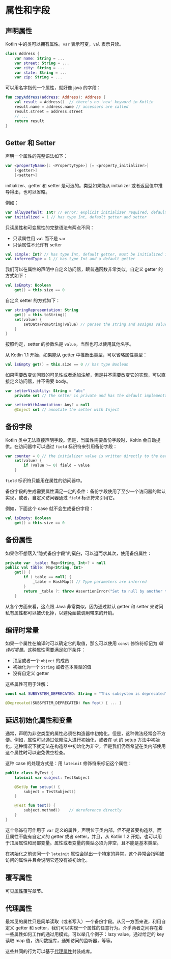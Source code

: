# 属性和字段

## 声明属性
Kotlin 中的类可以拥有属性。`var` 表示可变，`val` 表示只读。

```kotlin
class Address {
    var name: String = ...
    var street: String = ...
    var city: String = ...
    var state: String = ...
    var zip: String = ...
```

可以用名字指代一个属性，就好像 java 的字段：

```kotlin
fun copyAddress(address: Address): Address {
    val result = Address()  // there's no 'new' keyword in Kotlin
    result.name = address.name // accessors are called
    result.street = address.street
    // ...
    return result
}
```

## Getter 和 Setter
声明一个属性的完整语法如下：

```kotlin
var <propertyName>[: <PropertyType>] [= <property_initializer>]
    [<getter>]
    [<setter>]
```

initializer、getter 和 setter 是可选的。类型如果能从 initializer 或者返回值中推导得出，也可以省略。

例如：

```kotlin
var allByDefault: Int? // error: explicit initializer required, default getter and setter implied
var initialized = 1 // has type Int, default getter and setter
```

只读属性和可变属性的完整语法有两点不同：

* 只读属性用 `val` 而不是 `var`
* 只读属性不允许有 setter

```kotlin
val simple: Int? // has type Int, default getter, must be initialized in constructor
val inferredType = 1 // has type Int and a default getter
```

我们可以在属性的声明中自定义访问器，跟普通函数非常类似。自定义 getter 的方式如下：

```kotlin
val isEmpty: Boolean
    get() = this.size == 0
```

自定义 setter 的方式如下：

```kotlin
var stringRepresentation: String
    get() = this.toString()
    set(value) {
        setDataFromString(value) // parses the string and assigns values to other properties
    }
}
```

按照约定，setter 的参数名是 `value`，当然也可以使用其他名字。

从 Kotlin 1.1 开始，如果能从 getter 中推断出类型，可以省略属性类型：

```kotlin
val isEmpty get() = this.size == 0 // has type Boolean
```

如果需要改变访问器的可见性或者添加注解，但是并不需要改变它的实现，可以直接定义访问器，并不需要 body。

```kotlin
var setterVisiblity: String = "abc"
    private set // the setter is private and has the default implementation

var setterWithAnnotation: Any? = null
    @Inject set // annotate the setter with Inject
```

## 备份字段
Kotlin 类中无法直接声明字段。但是，当属性需要备份字段时，Koltin 会自动提供。在访问器中可以通过 `field` 标识符来引用备份字段：

```kotlin
var counter = 0 // the initializer value is written directly to the backing field
    set(value) {
        if (value >= 0) field = value
    }
```

`field` 标识符只能用在属性的访问器中。

备份字段的生成需要属性满足一定的条件：备份字段使用了至少一个访问器的默认实现，或者，自定义访问器通过 `field` 标识符来引用它。

例如，下面这个 case 就不会生成备份字段：

```kotlin
val isEmpty: Boolean
    get() = this.size == 0
```

## 备份属性
如果你不想落入“隐式备份字段”的窠臼，可以退而求其次，使用备份属性：

```kotlin
private var _table: Map<String, Int>? = null
public val table: Map<String, Int>
    get() {
        if (_table == null) {
            _table = HashMap() // Type parameters are inferred
        }
        return _table ?: throw AssertionError("Set to null by another thread")
    }
```
从各个方面来看，这点跟 Java 非常类似，因为通过默认 getter 和 setter 来访问私有属性都可以被优化掉，以避免函数调用带来的开销。

## 编译时常量
如果一个属性在编译时可以确定它的取值，那么可以使用 `const` 修饰符标记为 *编译时常量*。这种属性需要满足如下条件：

* 顶层或者一个 `object` 的成员
* 初始化为一个 `String` 或者基本类型的值
* 没有自定义 getter

这些属性可用于注解：

```kotlin
const val SUBSYSTEM_DEPRECATED: String = "This subsystem is deprecated"

@Deprecated(SUBSYSTEM_DEPRECATED) fun foo() { ... }
```

## 延迟初始化属性和变量
通常，声明为非空类型的属性必须在构造器中初始化。但是，这种做法经常会不方便。例如，属性可以通过依赖注入进行初始化，或者在 ut 的 setup 方法中初始化。这种情况下就无法在构造器中初始化为非空，但是我们仍然希望在类内部使用这个属性时可以避免做空检查。

这种 case 的处理方式是：用 `lateinit` 修饰符来标记这个属性：

```kotlin
public class MyTest {
    lateinit var subject: TestSubject

    @SetUp fun setup() {
        subject = TestSubject()
    }

    @Test fun test() {
        subject.method()    // dereference directly
    }
}
```

这个修饰符可作用于 `var` 定义的属性，声明位于类内部，但不是首要构造器，而且属性不能有自定义的 getter 或者 setter，并且，从 Kotlin 1.2 开始，也可以用于顶层属性和局部变量。属性或者变量的类型必须为非空，且不能是基本类型。

在初始化之前访问一个 `lateinit` 属性会抛出一个特定的异常，这个异常会指明被访问的属性并且会说明它还没有被初始化。

## 覆写属性
可见[属性覆写](classes-and-inheritance.md#属性覆写)章节。

## 代理属性
最常见的属性只是简单读取（或者写入）一个备份字段。从另一方面来说，利用自定义 getter 和 setter，我们可以实现一个属性的任意行为。介乎两者之间存在着一些属性如何工作的通过用模式。可以举几个例子：lazy value，通过给定的 key 读取 map 值，访问数据库，通知访问的监听器，等等。

这些共同的行为可以基于[代理属性](delegated-properties.md)封装成库。
